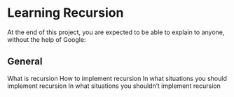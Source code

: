 # **Learning Recursion**

At the end of this project, you are expected to be able to explain to anyone, without the help of Google:

## General

What is recursion
How to implement recursion
In what situations you should implement recursion
In what situations you shouldn’t implement recursion

